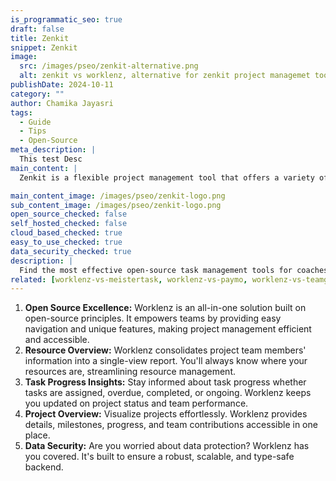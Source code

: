 ```yaml
---
is_programmatic_seo: true
draft: false
title: Zenkit
snippet: Zenkit
image:
  src: /images/pseo/zenkit-alternative.png
  alt: zenkit vs worklenz, alternative for zenkit project managemet tool, task management, resource management, productivity
publishDate: 2024-10-11
category: ""
author: Chamika Jayasri
tags:
  - Guide
  - Tips
  - Open-Source
meta_description: |
  This test Desc
main_content: |
  Zenkit is a flexible project management tool that offers a variety of views and features to suit different workflows. It allows users to customize their workspace and collaborate effectively with team members.
main_content_image: /images/pseo/zenkit-logo.png
sub_content_image: /images/pseo/zenkit-logo.png
open_source_checked: false
self_hosted_checked: false
cloud_based_checked: true
easy_to_use_checked: true
data_security_checked: true
description: |
  Find the most effective open-source task management tools for coaches on our platform. Simplify your coaching tasks and boost productivity with these tools.
related: [worklenz-vs-meistertask, worklenz-vs-paymo, worklenz-vs-teamgantt, worklenz-vs-infinity]
---
```

1. **Open Source Excellence:** Worklenz is an all-in-one solution built on open-source principles. It empowers teams by providing easy navigation and unique features, making project management efficient and accessible.
2. **Resource Overview:** Worklenz consolidates project team members' information into a single-view report. You'll always know where your resources are, streamlining resource management.
3. **Task Progress Insights:** Stay informed about task progress whether tasks are assigned, overdue, completed, or ongoing. Worklenz keeps you updated on project status and team performance.
4. **Project Overview:** Visualize projects effortlessly. Worklenz provides details, milestones, progress, and team contributions accessible in one place.
5. **Data Security:** Are you worried about data protection? Worklenz has you covered. It's built to ensure a robust, scalable, and type-safe backend.